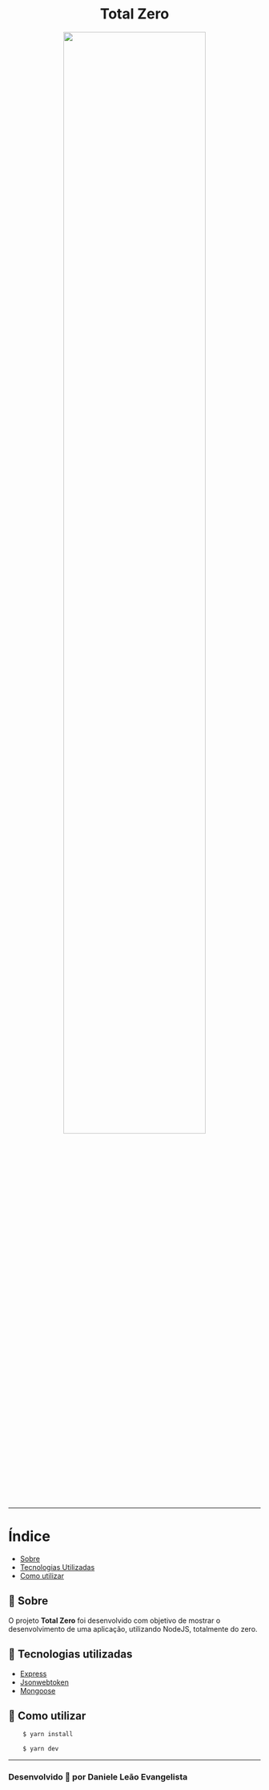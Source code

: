 <h1 align="center">
Total Zero
</h1>
<center><img src="https://terminalroot.com.br/assets/img/js/nodejs.jpg" heigh="75%" width="75%"></center>

---

# Índice

- [Sobre](#-sobre)
- [Tecnologias Utilizadas](#-tecnologias-utilizadas)
- [Como utilizar](#-como-utilizar)

## 🔖 Sobre

O projeto **Total Zero** foi desenvolvido com objetivo de mostrar o desenvolvimento de uma aplicação, utilizando NodeJS, totalmente do zero.

## 🚀 Tecnologias utilizadas

- [Express](#-http://expressjs.com/en/5x/api.html#app.use)
- [Jsonwebtoken](#-https://github.com/auth0/node-jsonwebtoken#readme)
- [Mongoose](#-https://mongoosejs.com/docs/guide.html)

## 🤔 Como utilizar

```bash
    $ yarn install

    $ yarn dev
```

---

<h3>Desenvolvido 💜 por Daniele Leão Evangelista</h3>
